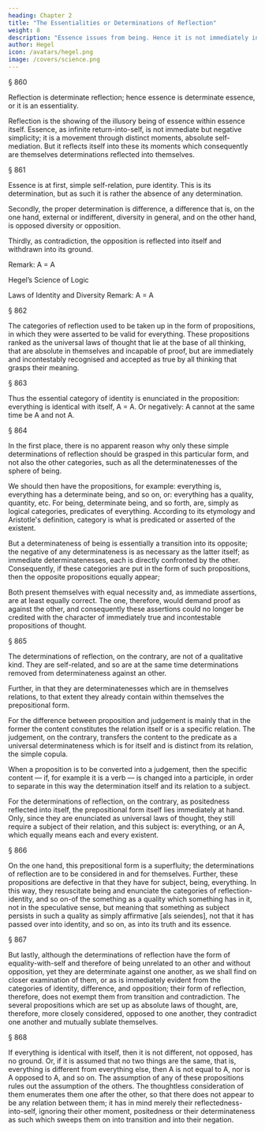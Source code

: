 ```yaml
---
heading: Chapter 2
title: "The Essentialities or Determinations of Reflection"
weight: 8
description: "Essence issues from being. Hence it is not immediately in and for itself but is a result of that movement. "
author: Hegel
icon: /avatars/hegel.png
image: /covers/science.png
---
```




§ 860

Reflection is determinate reflection; hence essence is determinate essence, or it is an essentiality.

Reflection is the showing of the illusory being of essence within essence itself. Essence, as infinite return-into-self, is not immediate but negative simplicity; it is a movement through distinct moments, absolute self-mediation. But it reflects itself into these its moments which consequently are themselves determinations reflected into themselves.

§ 861

Essence is at first, simple self-relation, pure identity. This is its determination, but as such it is rather the absence of any determination.

Secondly, the proper determination is difference, a difference that is, on the one hand, external or indifferent, diversity in general, and on the other hand, is opposed diversity or opposition.

Thirdly, as contradiction, the opposition is reflected into itself and withdrawn into its ground.

Remark: A = A

Hegel’s Science of Logic

Laws of Identity and Diversity
Remark: A = A

§ 862

The categories of reflection used to be taken up in the form of propositions, in which they were asserted to be valid for everything. These propositions ranked as the universal laws of thought that lie at the base of all thinking, that are absolute in themselves and incapable of proof, but are immediately and incontestably recognised and accepted as true by all thinking that grasps their meaning.

§ 863

Thus the essential category of identity is enunciated in the proposition: everything is identical with itself, A = A. Or negatively: A cannot at the same time be A and not A.

§ 864

In the first place, there is no apparent reason why only these simple determinations of reflection should be grasped in this particular form, and not also the other categories, such as all the determinatenesses of the sphere of being. 

We should then have the propositions, for example: everything is, everything has a determinate being, and so on, or: everything has a quality, quantity, etc. For being, determinate being, and so forth, are, simply as logical categories, predicates of everything. According to its etymology and Aristotle's definition, category is what is predicated or asserted of the existent. 

But a determinateness of being is essentially a transition into its opposite; the negative of any determinateness is as necessary as the latter itself; as immediate determinatenesses, each is directly confronted by the other. Consequently, if these categories are put in the form of such propositions, then the opposite propositions equally appear; 

Both present themselves with equal necessity and, as immediate assertions, are at least equally correct. The one, therefore, would demand proof as against the other, and consequently these assertions could no longer be credited with the character of immediately true and incontestable propositions of thought.


§ 865

The determinations of reflection, on the contrary, are not of a qualitative kind. They are self-related, and so are at the same time determinations removed from determinateness against an other. 

Further, in that they are determinatenesses which are in themselves relations, to that extent they already contain within themselves the prepositional form. 

For the difference between proposition and judgement is mainly that in the former the content constitutes the relation itself or is a specific relation. The judgement, on the contrary, transfers the content to the predicate as a universal determinateness which is for itself and is distinct from its relation, the simple copula. 

When a proposition is to be converted into a judgement, then the specific content — if, for example it is a verb — is changed into a participle, in order to separate in this way the determination itself and its relation to a subject. 

For the determinations of reflection, on the contrary, as positedness reflected into itself, the prepositional form itself lies immediately at hand. Only, since they are enunciated as universal laws of thought, they still require a subject of their relation, and this subject is: everything, or an A, which equally means each and every existent.


§ 866

On the one hand, this prepositional form is a superfluity; the determinations of reflection are to be considered in and for themselves. Further, these propositions are defective in that they have for subject, being, everything. In this way, they resuscitate being and enunciate the categories of reflection-identity, and so on-of the something as a quality which something has in it, not in the speculative sense, but meaning that something as subject persists in such a quality as simply affirmative [als seiendes], not that it has passed over into identity, and so on, as into its truth and its essence.

§ 867

But lastly, although the determinations of reflection have the form of equality-with-self and therefore of being unrelated to an other and without opposition, yet they are determinate against one another, as we shall find on closer examination of them, or as is immediately evident from the categories of identity, difference, and opposition; their form of reflection, therefore, does not exempt them from transition and contradiction. The several propositions which are set up as absolute laws of thought, are, therefore, more closely considered, opposed to one another, they contradict one another and mutually sublate themselves.

§ 868

If everything is identical with itself, then it is not different, not opposed, has no ground. Or, if it is assumed that no two things are the same, that is, everything is different from everything else, then A is not equal to A, nor is A opposed to A, and so on. The assumption of any of these propositions rules out the assumption of the others. The thoughtless consideration of them enumerates them one after the other, so that there does not appear to be any relation between them; it has in mind merely their reflectedness-into-self, ignoring their other moment, positedness or their determinateness as such which sweeps them on into transition and into their negation.
